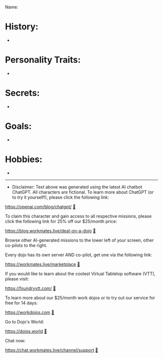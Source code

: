 Name:

# History:

-

# Personality Traits:

-

# Secrets:

-


# Goals:

-

# Hobbies:

-

---
* Disclaimer:  Text above was generated using the latest AI chatbot ChatGPT.  All characters are fictional.  To learn more about ChatGPT (or to try it yourself!), please click the following link:

https://openai.com/blog/chatgpt/ [:round_pushpin:](https://openai.com/blog/chatgpt/)

To claim this character and gain access to all respective missions, please click the following link for 25% off our $25/month price:  

https://blog.workmates.live/deal-on-a-dojo [:round_pushpin:](https://blog.workmates.live/deal-on-a-dojo)

Browse other AI-generated missions to the lower left of your screen, other co-pilots to the right.

Every dojo has its own server AND co-pilot, get one via the following link:

https://workmates.live/marketplace [:round_pushpin:](https://workmates.live/marketplace)

If you would like to learn about the coolest Virtual Tabletop software (VTT), please visit:   

https://foundryvtt.com/ [:round_pushpin:](https://foundryvtt.com/)

To learn more about our $25/month work dojos or to try out our service for free for 14 days:   

https://workdojos.com [:round_pushpin:](https://workdojos.com)

Go to Dojo's World:   

https://dojos.world [:round_pushpin:](https://dojos.world)

Chat now:

https://chat.workmates.live/channel/support [:round_pushpin:](https://chat.workmates.live/channel/support)
